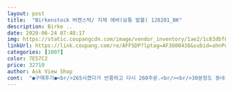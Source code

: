 ```yaml
---
layout: post 
title:  "Birkenstock 버켄스탁/ 지제 에바(보통 발볼) 128201_BK" 
description: Birke ..
date: 2020-06-24 07:48:17 
img: https://static.coupangcdn.com/image/vendor_inventory/1ae2/1c83dbf8e75eb3b625c01e9afda35b73edfce4defac42bf2cb672e574324.jpg 
linkUrl: https://link.coupang.com/re/AFFSDP?lptag=AF3600438&subid=ahnPublicAsk&pageKey=247143875&itemId=782792423&vendorItemId=70210632136&traceid=V0-113-1c6f427123153df3 
categories: [1007] 
color: 7E57C2 
price: 32710 
author: Ask View Shop 
cont:  "●구매후기●<br/>265시켰다가 반품하고 다시 260주문.<br/><br/>30분정도 동네산책햇어요 ㅎㅎ<br/><br/>걍무난하게  신을만해요! 근데 제가발볼이 없어그런가  신발이 크네요!<br/>계속 편하게 잘 신길 바래요 ^^<br/>굳<br/>나이스<br/>나이키 맥스 285<br/>나이키 외 기타브랜드 신발 265신으면 딱 맞고 270신어야 편한데 이건 좀 크게 나온거 같아요.<br/><br/>리복 퓨리 280<br/>바로 신고 산책했어요<br/>빗길에도 신고다닐 수 있는 버켄스탁이라니<br/>아무튼 엄청 좋다합니다.<br/><br/>아식스 280 신어요<br/>아직은 발 불편하단 말 없네요<br/>엄청 좋네요!!!<br/>오니츠카타이거 280<br/>왕발처럼 보이죠 ㅎㅎㅎㅎ<br/>운동화 280이나 285 신는 신랑님이<br/>이 조리는  280을 구매했어요.<br/><br/>이런 신발은 크게 신으면 안예뻐요<br/>좀 크다고 해서 280을 선택했쬬.<br/><br/>탁월함!!<br/>특히 오늘 비오는데<br/>편하게 신으시면 두사이즈 작게 사는걸 추천드림.<br/><br/>평소 운동화 완전 딱 맞게 신으시면 한사이즈 작게<br/>후기 읽어보니<br/>" 
---
```

